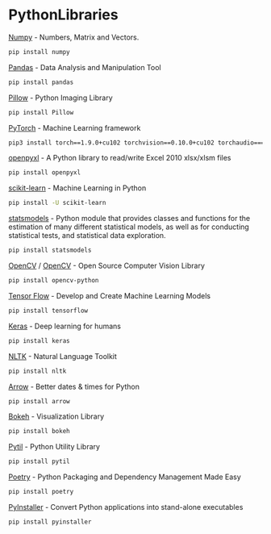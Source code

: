 # PythonLibraries

[Numpy](https://numpy.org/) - Numbers, Matrix and Vectors.
```sh
pip install numpy
```

[Pandas](https://pandas.pydata.org/) - Data Analysis and Manipulation Tool
```sh
pip install pandas
```

[Pillow](https://python-pillow.org/) - Python Imaging Library 
```sh
pip install Pillow
```

[PyTorch](https://pytorch.org/) -  Machine Learning framework
```sh
pip3 install torch==1.9.0+cu102 torchvision==0.10.0+cu102 torchaudio===0.9.0 -f https://download.pytorch.org/whl/torch_stable.html
```

[openpyxl](https://openpyxl.readthedocs.io/en/stable/) - A Python library to read/write Excel 2010 xlsx/xlsm files
```sh
pip install openpyxl
```

[scikit-learn](https://scikit-learn.org/stable/install.html) - Machine Learning in Python
```sh
pip install -U scikit-learn
```

[statsmodels](https://www.statsmodels.org/stable/index.html) - Python module that provides classes and functions for the estimation of many different statistical models, as well as for conducting statistical tests, and statistical data exploration.
```sh
pip install statsmodels
```

[OpenCV](https://opencv.org/) / [OpenCV](https://github.com/opencv/opencv-python) - Open Source Computer Vision Library
```sh
pip install opencv-python
```

[Tensor Flow](https://www.tensorflow.org/) - Develop and Create Machine Learning Models
```sh
pip install tensorflow
```

[Keras](https://keras.io/) - Deep learning for humans
```sh
pip install keras
```

[NLTK](http://www.nltk.org/) - Natural Language Toolkit
```sh
pip install nltk
```

[Arrow](https://arrow.readthedocs.io/en/latest/) - Better dates & times for Python
```sh
pip install arrow
```

[Bokeh](https://bokeh.org/) - Visualization Library
```sh
pip install bokeh
```

[Pytil](https://github.com/timdiels/pytil) - Python Utility Library
```sh
pip install pytil
```

[Poetry](https://python-poetry.org/) - Python Packaging and Dependency Management Made Easy
```sh
pip install poetry
```

[PyInstaller](https://www.pyinstaller.org/) - Convert Python applications into stand-alone executables
```sh
pip install pyinstaller
```


